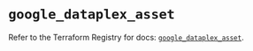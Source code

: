 # `google_dataplex_asset`

Refer to the Terraform Registry for docs: [`google_dataplex_asset`](https://registry.terraform.io/providers/hashicorp/google-beta/6.42.0/docs/resources/google_dataplex_asset).

